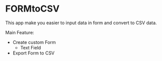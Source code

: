 # FORMtoCSV

This app make you easier to input data in form and convert to CSV data.

Main Feature:
- Create custom Form
  - Text Field
- Export Form to CSV
